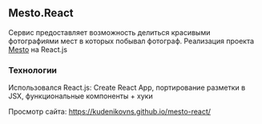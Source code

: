## Mesto.React

Сервис предоставляет возможность делиться красивыми фотографиями мест в которых побывал фотограф.
Реализация проекта [Mesto](https://kudenikovns.github.io/mesto/) на React.js

### Технологии

Использовался React.js: Create React App, портирование разметки в JSX, функциональные компоненты + хуки

Просмотр сайта: https://kudenikovns.github.io/mesto-react/
